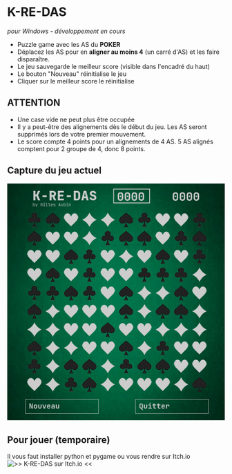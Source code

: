 # K-RE-DAS
*pour Windows - développement en cours*
- Puzzle game avec les AS du **POKER**
- Déplacez les AS pour en **aligner au moins 4** (un carré d'AS) et les faire disparaître.
- Le jeu sauvegarde le meilleur score (visible dans l'encadré du haut)
- Le bouton "Nouveau" réinitialise le jeu
- Cliquer sur le meilleur score le réinitialise

## ATTENTION
- Une case vide ne peut plus être occupée
- Il y a peut-être des alignements dès le début du jeu. Les AS seront supprimés lors de votre premier mouvement.
- Le score compte 4 points pour un alignements de 4 AS. 5 AS alignés comptent pour 2 groupe de 4, donc 8 points.

## Capture du jeu actuel
![Capture du jeu v1.0](https://github.com/gilforge/K-RE-DAS/blob/master/img/K-RE-DAS.png)

## Pour jouer (temporaire)
Il vous faut installer python et pygame ou vous rendre sur Itch.io
![>> K-RE-DAS sur Itch.io <<](https://studiocurieux.itch.io/k-re-das)
